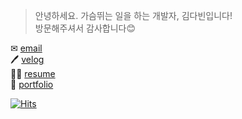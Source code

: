 > 안녕하세요. 가슴뛰는 일을 하는 개발자, 김다빈입니다!  
> 방문해주셔서 감사합니다😊

✉    [email](alalekqls22@naver.com)   
🖊    [velog](https://velog.io/@dabin)  
🙋‍♀️    [resume](https://github.com/dabinKim-0318/Resume)  
💖 [portfolio](https://www.notion.so/c95a0a8f88e3413fbcd71b922bb7c9fd)

[![Hits](https://hits.seeyoufarm.com/api/count/incr/badge.svg?url=https%3A%2F%2Fgithub.com%2FdabinKim-0318&count_bg=%2379C83D&title_bg=%23555555&icon=&icon_color=%23E7E7E7&title=hits&edge_flat=false)](https://hits.seeyoufarm.com)
